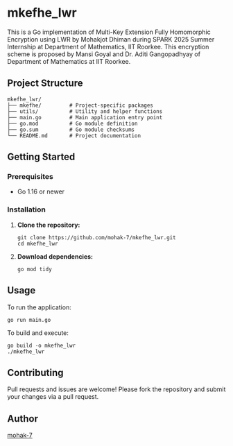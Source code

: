 # mkefhe_lwr

This is a Go implementation of Multi-Key Extension Fully Homomorphic Encryption using LWR by Mohakjot Dhiman during SPARK 2025 Summer Internship at Department of Mathematics, IIT Roorkee. This encryption scheme is proposed by Mansi Goyal and Dr. Aditi Gangopadhyay of Department of Mathematics at IIT Roorkee.

## Project Structure

```
mkefhe_lwr/
├── mkefhe/         # Project-specific packages
├── utils/          # Utility and helper functions
├── main.go         # Main application entry point
├── go.mod          # Go module definition
├── go.sum          # Go module checksums
└── README.md       # Project documentation
```

## Getting Started

### Prerequisites

- Go 1.16 or newer

### Installation

1. **Clone the repository:**
    ```
    git clone https://github.com/mohak-7/mkefhe_lwr.git
    cd mkefhe_lwr
    ```

2. **Download dependencies:**
    ```
    go mod tidy
    ```

## Usage

To run the application:

```
go run main.go
```

To build and execute:

```
go build -o mkefhe_lwr
./mkefhe_lwr
```

## Contributing

Pull requests and issues are welcome! Please fork the repository and submit your changes via a pull request.

## Author

[mohak-7](https://github.com/mohak-7)

